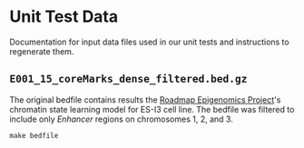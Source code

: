 # Unit Test Data

Documentation for input data files used in our unit tests and instructions to regenerate them.

## `E001_15_coreMarks_dense_filtered.bed.gz`

The original bedfile contains results the [Roadmap Epigenomics Project](http://www.roadmapepigenomics.org)'s chromatin state learning model for ES-I3 cell line. The bedfile was filtered to include only *Enhancer* regions on chromosomes 1, 2, and 3.

```
make bedfile
```
